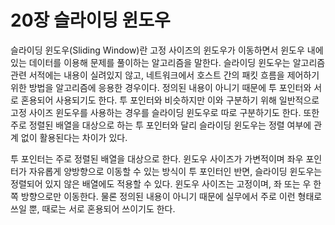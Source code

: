 # 20장 슬라이딩 윈도우
슬라이딩 윈도우(Sliding Window)란 고정 사이즈의 윈도우가 이동하면서 윈도우 내에 있는 데이터를 이용해 문제를 풀이하는 알고리즘을 말한다. 슬라이딩 윈도우는 알고리즘 관련 서적에는 내용이 실려있지 않고, 네트워크에서 호스트 간의 패킷 흐름을 제어하기 위한 방법을 알고리즘에 응용한 경우이다. 정의된 내용이 아니기 때문에 투 포인터와 서로 혼용되어 사용되기도 한다. 투 포인터와 비슷하지만 이와 구분하기 위해 일반적으로 고정 사이즈 윈도우를 사용하는 경우를 슬라이딩 윈도우로 따로 구분하기도 한다. 또한 주로 정렬된 배열을 대상으로 하는 투 포인터와 달리 슬라이딩 윈도우는 정렬 여부에 관계 없이 활용된다는 차이가 있다. 

투 포인터는 주로 정렬된 배열을 대상으로 한다. 윈도우 사이즈가 가변적이며 좌우 포인터가 자유롭게 양방향으로 이동할 수 있는 방식이 투 포인터인 반면, 슬라이딩 윈도우는 정렬되어 있지 않은 배열에도 적용할 수 있다. 윈도우 사이즈는 고정이며, 좌 또는 우 한쪽 방향으로만 이동한다. 물론 정의된 내용이 아니기 때문에 실무에서 주로 이런 형태로 쓰일 뿐, 때로는 서로 혼용되어 쓰이기도 한다.
